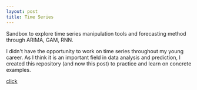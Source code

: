 ```yaml
---
layout: post
title: Time Series
---
```


Sandbox to explore time series manipulation tools and forecasting method through ARIMA, GAM, RNN.

I didn't have the opportunity to work on time series  throughout my young career. As I think it is an  important field in data analysis and prediction, I created this repository (and now this post) to practice and learn on concrete examples.

[click]({{subpost.url}})